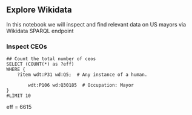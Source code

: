## Explore Wikidata

In this notebook we will inspect and find relevant data on US mayors via Wikidata SPARQL endpoint
### Inspect CEOs 

```sparql
## Count the total number of ceos
SELECT (COUNT(*) as ?eff)
WHERE {
    ?item wdt:P31 wd:Q5;  # Any instance of a human.

        wdt:P106 wd:Q30185  # Occupation: Mayor
}  
#LIMIT 10
```
eff = 6615



